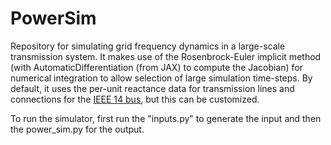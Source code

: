 # PowerSim
Repository for simulating grid frequency dynamics in a large-scale transmission system. It makes use of the Rosenbrock-Euler implicit method (with AutomaticDifferentiation (from JAX) to compute the Jacobian) for numerical integration to allow selection of large simulation time-steps. By default, it uses the per-unit reactance data for transmission lines and connections for the [IEEE 14 bus](https://github.com/ITI/models/tree/master/electric-grid/physical/reference/ieee-14bus), but this can be customized.

To run the simulator, first run the "inputs.py" to generate the input and then the power_sim.py for the output.
